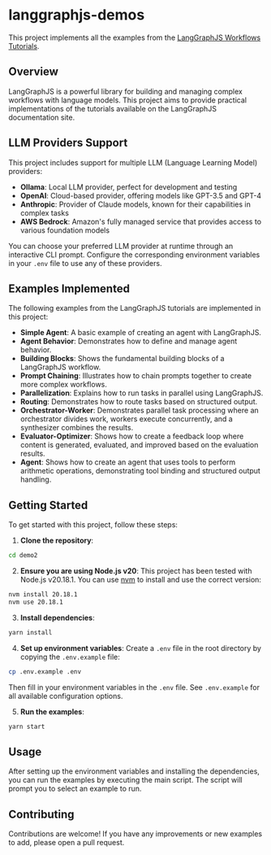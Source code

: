 # langgraphjs-demos

This project implements all the examples from the [LangGraphJS Workflows Tutorials](https://langchain-ai.github.io/langgraphjs/tutorials/workflows/).

## Overview

LangGraphJS is a powerful library for building and managing complex workflows with language models. This project aims to provide practical implementations of the tutorials available on the LangGraphJS documentation site.

## LLM Providers Support

This project includes support for multiple LLM (Language Learning Model) providers:

- **Ollama**: Local LLM provider, perfect for development and testing
- **OpenAI**: Cloud-based provider, offering models like GPT-3.5 and GPT-4
- **Anthropic**: Provider of Claude models, known for their capabilities in complex tasks
- **AWS Bedrock**: Amazon's fully managed service that provides access to various foundation models

You can choose your preferred LLM provider at runtime through an interactive CLI prompt. Configure the corresponding environment variables in your `.env` file to use any of these providers.

## Examples Implemented

The following examples from the LangGraphJS tutorials are implemented in this project:

- **Simple Agent**: A basic example of creating an agent with LangGraphJS.
- **Agent Behavior**: Demonstrates how to define and manage agent behavior.
- **Building Blocks**: Shows the fundamental building blocks of a LangGraphJS workflow.
- **Prompt Chaining**: Illustrates how to chain prompts together to create more complex workflows.
- **Parallelization**: Explains how to run tasks in parallel using LangGraphJS.
- **Routing**: Demonstrates how to route tasks based on structured output.
- **Orchestrator-Worker**: Demonstrates parallel task processing where an orchestrator divides work, workers execute concurrently, and a synthesizer combines the results.
- **Evaluator-Optimizer**: Shows how to create a feedback loop where content is generated, evaluated, and improved based on the evaluation results.
- **Agent**: Shows how to create an agent that uses tools to perform arithmetic operations, demonstrating tool binding and structured output handling.

## Getting Started

To get started with this project, follow these steps:

1. **Clone the repository**:
  ```bash
  cd demo2
  ```

2. **Ensure you are using Node.js v20**:
  This project has been tested with Node.js v20.18.1. You can use [nvm](https://github.com/nvm-sh/nvm) to install and use the correct version:
  ```bash
  nvm install 20.18.1
  nvm use 20.18.1
  ```

3. **Install dependencies**:
  ```bash
  yarn install
  ```

4. **Set up environment variables**:
  Create a `.env` file in the root directory by copying the `.env.example` file:
  ```bash
  cp .env.example .env
  ```
  Then fill in your environment variables in the `.env` file. See `.env.example` for all available configuration options.

5. **Run the examples**:
  ```bash
  yarn start
  ```

## Usage

After setting up the environment variables and installing the dependencies, you can run the examples by executing the main script. The script will prompt you to select an example to run.

## Contributing

Contributions are welcome! If you have any improvements or new examples to add, please open a pull request.
